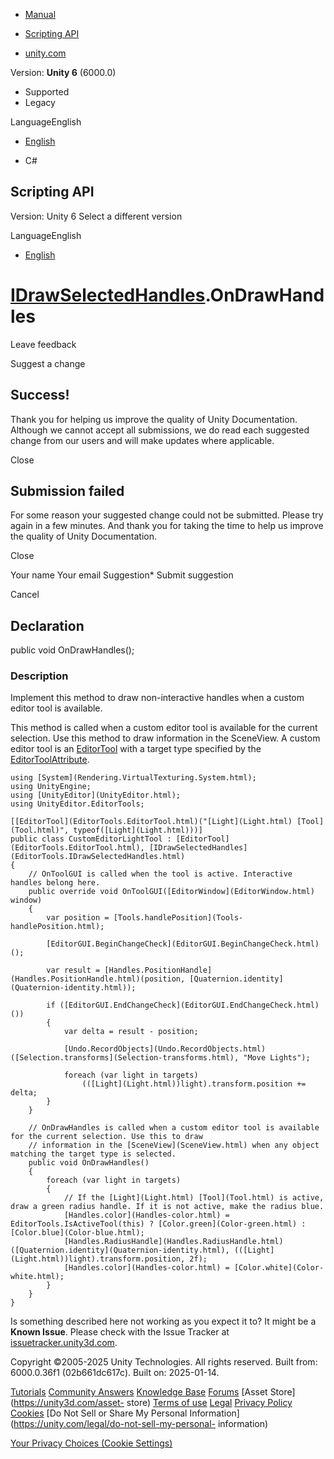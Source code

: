 [ ]()

  * [Manual](../Manual/index.html)
  * [Scripting API](../ScriptReference/index.html)

  * [unity.com](https://unity.com/)

Version: **Unity 6** (6000.0)

  * Supported
  * Legacy

LanguageEnglish

  * [English]()

  * C#

[ ](https://docs.unity3d.com)

## Scripting API

Version: Unity 6 Select a different version

LanguageEnglish

  * [English]()

#  [IDrawSelectedHandles](EditorTools.IDrawSelectedHandles.html).OnDrawHandles

Leave feedback

Suggest a change

## Success!

Thank you for helping us improve the quality of Unity Documentation. Although
we cannot accept all submissions, we do read each suggested change from our
users and will make updates where applicable.

Close

## Submission failed

For some reason your suggested change could not be submitted. Please <a>try
again</a> in a few minutes. And thank you for taking the time to help us
improve the quality of Unity Documentation.

Close

Your name Your email Suggestion* Submit suggestion

Cancel

[ ]()

## Declaration

public void OnDrawHandles();

### Description

Implement this method to draw non-interactive handles when a custom editor
tool is available.

This method is called when a custom editor tool is available for the current
selection. Use this method to draw information in the SceneView. A custom
editor tool is an
[EditorTool](EditorTools.IDrawSelectedHandles.EditorTool.html) with a target
type specified by the
[EditorToolAttribute](EditorTools.IDrawSelectedHandles.EditorToolAttribute.html).

    
    
    using [System](Rendering.VirtualTexturing.System.html);
    using UnityEngine;
    using [UnityEditor](UnityEditor.html);
    using UnityEditor.EditorTools;  
      
    [[EditorTool](EditorTools.EditorTool.html)("[Light](Light.html) [Tool](Tool.html)", typeof([Light](Light.html)))]
    public class CustomEditorLightTool : [EditorTool](EditorTools.EditorTool.html), [IDrawSelectedHandles](EditorTools.IDrawSelectedHandles.html)
    {
        // OnToolGUI is called when the tool is active. Interactive handles belong here.
        public override void OnToolGUI([EditorWindow](EditorWindow.html) window)
        {
            var position = [Tools.handlePosition](Tools-handlePosition.html);  
      
            [EditorGUI.BeginChangeCheck](EditorGUI.BeginChangeCheck.html)();  
      
            var result = [Handles.PositionHandle](Handles.PositionHandle.html)(position, [Quaternion.identity](Quaternion-identity.html));  
      
            if ([EditorGUI.EndChangeCheck](EditorGUI.EndChangeCheck.html)())
            {
                var delta = result - position;  
      
                [Undo.RecordObjects](Undo.RecordObjects.html)([Selection.transforms](Selection-transforms.html), "Move Lights");  
      
                foreach (var light in targets)
                    (([Light](Light.html))light).transform.position += delta;
            }
        }  
      
        // OnDrawHandles is called when a custom editor tool is available for the current selection. Use this to draw
        // information in the [SceneView](SceneView.html) when any object matching the target type is selected.
        public void OnDrawHandles()
        {
            foreach (var light in targets)
            {
                // If the [Light](Light.html) [Tool](Tool.html) is active, draw a green radius handle. If it is not active, make the radius blue.
                [Handles.color](Handles-color.html) = EditorTools.IsActiveTool(this) ? [Color.green](Color-green.html) : [Color.blue](Color-blue.html);
                [Handles.RadiusHandle](Handles.RadiusHandle.html)([Quaternion.identity](Quaternion-identity.html), (([Light](Light.html))light).transform.position, 2f);
                [Handles.color](Handles-color.html) = [Color.white](Color-white.html);
            }
        }
    }
    

Is something described here not working as you expect it to? It might be a
**Known Issue**. Please check with the Issue Tracker at
[issuetracker.unity3d.com](https://issuetracker.unity3d.com).

Copyright ©2005-2025 Unity Technologies. All rights reserved. Built from:
6000.0.36f1 (02b661dc617c). Built on: 2025-01-14.

[Tutorials](https://unity3d.com/learn) [Community
Answers](https://answers.unity3d.com) [Knowledge
Base](https://support.unity3d.com/hc/en-us)
[Forums](https://forum.unity3d.com) [Asset Store](https://unity3d.com/asset-
store) [Terms of use](https://docs.unity3d.com/Manual/TermsOfUse.html)
[Legal](https://unity.com/legal) [Privacy
Policy](https://unity.com/legal/privacy-policy)
[Cookies](https://unity.com/legal/cookie-policy) [Do Not Sell or Share My
Personal Information](https://unity.com/legal/do-not-sell-my-personal-
information)

[Your Privacy Choices (Cookie Settings)](javascript:void\(0\);)

